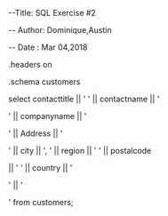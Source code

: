 --Title: SQL Exercise #2

-- Author: Dominique,Austin

-- Date : Mar 04,2018 



.headers on



.schema customers



select contacttitle || ' ' || contactname || '

' || companyname || '

' || Address || '

' || city || ', ' || region || ' ' || postalcode

|| ' ' || country || '

' || '

' from customers;